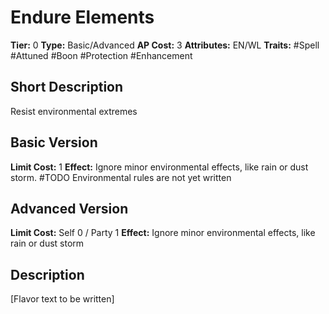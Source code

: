 # Endure Elements

**Tier:** 0
**Type:** Basic/Advanced
**AP Cost:** 3
**Attributes:** EN/WL
**Traits:** #Spell #Attuned #Boon #Protection #Enhancement

## Short Description
Resist environmental extremes

## Basic Version
**Limit Cost:** 1
**Effect:** Ignore minor environmental effects, like rain or dust storm. #TODO Environmental rules are not yet written

## Advanced Version
**Limit Cost:** Self 0 / Party 1
**Effect:** Ignore minor environmental effects, like rain or dust storm

## Description
[Flavor text to be written]